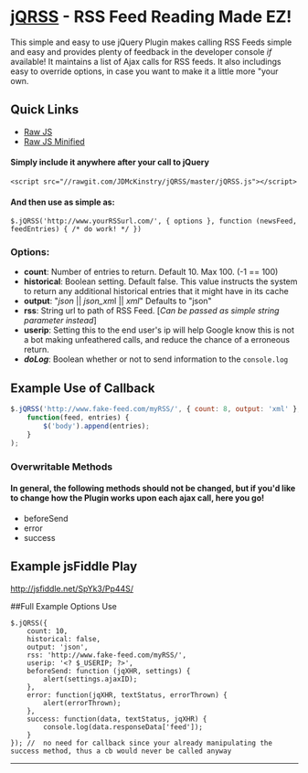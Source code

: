 [jQRSS](https://github.com/JDMcKinstry/jQRSS/) - RSS Feed Reading Made EZ!
================================

This simple and easy to use jQuery Plugin makes calling RSS Feeds simple and easy and provides plenty of feedback in the developer console *if* available! It maintains a list of Ajax calls for RSS feeds. It also includings easy to override options, in case you want to make it a little more "your own.

## Quick Links
 - [Raw JS](https://rawgit.com/JDMcKinstry/jQRSS/master/jQRSS.js)
 - [Raw JS Minified](https://rawgit.com/JDMcKinstry/jQRSS/master/jQRSS.min.js)

#### Simply include it anywhere after your call to jQuery

	<script src="//rawgit.com/JDMcKinstry/jQRSS/master/jQRSS.js"></script>


#### And then use as simple as:

	$.jQRSS('http://www.yourRSSurl.com/', { options }, function (newsFeed, feedEntries) { /* do work! */ })

### Options:

 - **count**: Number of entries to return. Default 10. Max 100. (-1 == 100)
 - **historical**: Boolean setting. Default false. This value instructs the system to return any additional historical entries that it might have in its cache
 - **output**: "*json* || *json_xm*l || *xml*" Defaults to "json"
 - **rss**: String url to path of RSS Feed. [*Can be passed as simple string parameter instead*]
 - **userip**: Setting this to the end user's ip will help Google know this is not a bot making unfeathered calls, and reduce the chance of a erroneous return.
 - ***doLog***: Boolean whether or not to send information to the `console.log`

## Example Use of Callback
```js
$.jQRSS('http://www.fake-feed.com/myRSS/', { count: 8, output: 'xml' }, 
	function(feed, entries) {
		$('body').append(entries);
	}
);
```

### Overwritable Methods
#### In general, the following methods should not be changed, but if you'd like to change how the Plugin works upon each ajax call, here you go!

 - beforeSend
 - error
 - success

## Example jsFiddle Play
http://jsfiddle.net/SpYk3/Pp44S/

##Full Example Options Use

	$.jQRSS({
		count: 10,
		historical: false,
		output: 'json',
		rss: 'http://www.fake-feed.com/myRSS/',
		userip: '<? $_USERIP; ?>',
		beforeSend: function (jqXHR, settings) {
			alert(settings.ajaxID);
		},
		error: function(jqXHR, textStatus, errorThrown) {
			alert(errorThrown);
		},
		success: function(data, textStatus, jqXHR) {
			console.log(data.responseData['feed']);
		}
	});	//	no need for callback since your already manipulating the success method, thus a cb would never be called anyway

---

